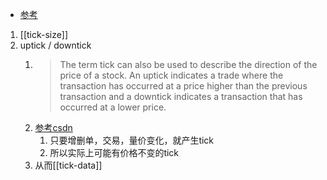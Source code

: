 - [参考](https://www.investopedia.com/terms/t/tick.asp)
1. [[tick-size]]
2. uptick / downtick
   1. > The term tick can also be used to describe the direction of the price of a stock. An uptick indicates a trade where the transaction has occurred at a price higher than the previous transaction and a downtick indicates a transaction that has occurred at a lower price.
   2. [参考csdn](https://blog.csdn.net/weixin_38753422/article/details/95699776)
      1. 只要增删单，交易，量价变化，就产生tick
      2. 所以实际上可能有价格不变的tick
   3. 从而[[tick-data]]